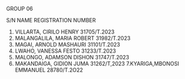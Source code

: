 GROUP 06

S/N	NAME	REGISTRATION NUMBER
1.	VILLARTA, CIRILO HENRY	31705/T.2023
2.	MALANGALILA, MARIA ROBERT	31982/T.2023
3.	MAGAI, ARNOLD MASHAURI	31101/T.2023
4.	LWAHO, VANESSA FESTO	31233/T.2023
5.	MALONGO, ADAMSON DISHON	31747/T.2023
6.	MAKANDAIGA, GIDION JUMA	31262/T,2023
7.KYARIGA,MBONOSI EMMANUEL 28780/T.2O22